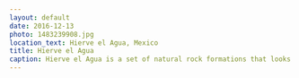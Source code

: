 ```yaml
---
layout: default
date: 2016-12-13
photo: 1483239908.jpg
location_text: Hierve el Agua, Mexico
title: Hierve el Agua
caption: Hierve el Agua is a set of natural rock formations that looks like dryed out waterfalls.
---
```

